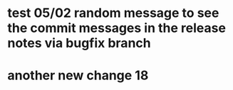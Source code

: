 # test 05/02 random message to see the commit messages in the release notes via bugfix branch


# another new change 18
